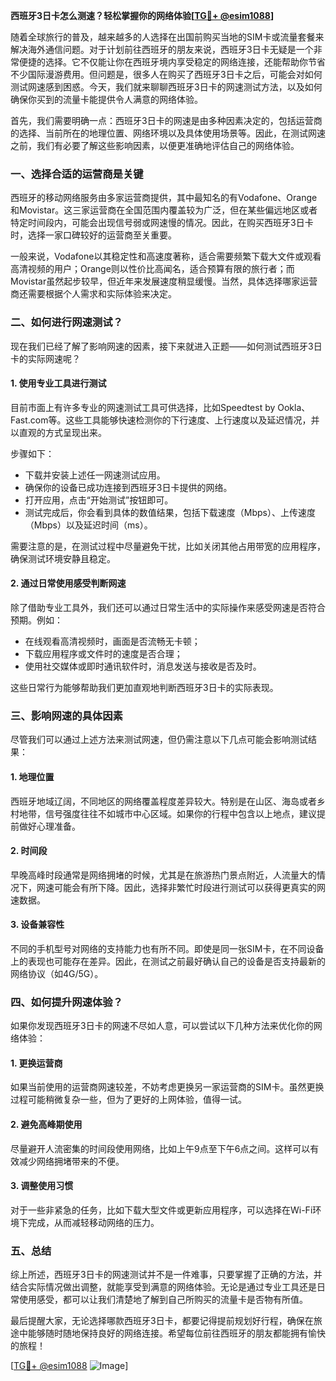 **西班牙3日卡怎么测速？轻松掌握你的网络体验[[TG💪+ @esim1088](https://t.me/s/esim1088)]**

随着全球旅行的普及，越来越多的人选择在出国前购买当地的SIM卡或流量套餐来解决海外通信问题。对于计划前往西班牙的朋友来说，西班牙3日卡无疑是一个非常便捷的选择。它不仅能让你在西班牙境内享受稳定的网络连接，还能帮助你节省不少国际漫游费用。但问题是，很多人在购买了西班牙3日卡之后，可能会对如何测试网速感到困惑。今天，我们就来聊聊西班牙3日卡的网速测试方法，以及如何确保你买到的流量卡能提供令人满意的网络体验。

首先，我们需要明确一点：西班牙3日卡的网速是由多种因素决定的，包括运营商的选择、当前所在的地理位置、网络环境以及具体使用场景等。因此，在测试网速之前，我们有必要了解这些影响因素，以便更准确地评估自己的网络体验。

### **一、选择合适的运营商是关键**

西班牙的移动网络服务由多家运营商提供，其中最知名的有Vodafone、Orange和Movistar。这三家运营商在全国范围内覆盖较为广泛，但在某些偏远地区或者特定时间段内，可能会出现信号弱或网速慢的情况。因此，在购买西班牙3日卡时，选择一家口碑较好的运营商至关重要。

一般来说，Vodafone以其稳定性和高速度著称，适合需要频繁下载大文件或观看高清视频的用户；Orange则以性价比高闻名，适合预算有限的旅行者；而Movistar虽然起步较早，但近年来发展速度稍显缓慢。当然，具体选择哪家运营商还需要根据个人需求和实际体验来决定。

### **二、如何进行网速测试？**

现在我们已经了解了影响网速的因素，接下来就进入正题——如何测试西班牙3日卡的实际网速呢？

#### **1. 使用专业工具进行测试**

目前市面上有许多专业的网速测试工具可供选择，比如Speedtest by Ookla、Fast.com等。这些工具能够快速检测你的下行速度、上行速度以及延迟情况，并以直观的方式呈现出来。

步骤如下：
- 下载并安装上述任一网速测试应用。
- 确保你的设备已成功连接到西班牙3日卡提供的网络。
- 打开应用，点击“开始测试”按钮即可。
- 测试完成后，你会看到具体的数值结果，包括下载速度（Mbps）、上传速度（Mbps）以及延迟时间（ms）。

需要注意的是，在测试过程中尽量避免干扰，比如关闭其他占用带宽的应用程序，确保测试环境安静且稳定。

#### **2. 通过日常使用感受判断网速**

除了借助专业工具外，我们还可以通过日常生活中的实际操作来感受网速是否符合预期。例如：
- 在线观看高清视频时，画面是否流畅无卡顿；
- 下载应用程序或文件时的速度是否合理；
- 使用社交媒体或即时通讯软件时，消息发送与接收是否及时。

这些日常行为能够帮助我们更加直观地判断西班牙3日卡的实际表现。

### **三、影响网速的具体因素**

尽管我们可以通过上述方法来测试网速，但仍需注意以下几点可能会影响测试结果：

#### **1. 地理位置**
西班牙地域辽阔，不同地区的网络覆盖程度差异较大。特别是在山区、海岛或者乡村地带，信号强度往往不如城市中心区域。如果你的行程中包含以上地点，建议提前做好心理准备。

#### **2. 时间段**
早晚高峰时段通常是网络拥堵的时候，尤其是在旅游热门景点附近，人流量大的情况下，网速可能会有所下降。因此，选择非繁忙时段进行测试可以获得更真实的网速数据。

#### **3. 设备兼容性**
不同的手机型号对网络的支持能力也有所不同。即使是同一张SIM卡，在不同设备上的表现也可能存在差异。因此，在测试之前最好确认自己的设备是否支持最新的网络协议（如4G/5G）。

### **四、如何提升网速体验？**

如果你发现西班牙3日卡的网速不尽如人意，可以尝试以下几种方法来优化你的网络体验：

#### **1. 更换运营商**
如果当前使用的运营商网速较差，不妨考虑更换另一家运营商的SIM卡。虽然更换过程可能稍微复杂一些，但为了更好的上网体验，值得一试。

#### **2. 避免高峰期使用**
尽量避开人流密集的时间段使用网络，比如上午9点至下午6点之间。这样可以有效减少网络拥堵带来的不便。

#### **3. 调整使用习惯**
对于一些非紧急的任务，比如下载大型文件或更新应用程序，可以选择在Wi-Fi环境下完成，从而减轻移动网络的压力。

### **五、总结**

综上所述，西班牙3日卡的网速测试并不是一件难事，只要掌握了正确的方法，并结合实际情况做出调整，就能享受到满意的网络体验。无论是通过专业工具还是日常使用感受，都可以让我们清楚地了解到自己所购买的流量卡是否物有所值。

最后提醒大家，无论选择哪款西班牙3日卡，都要记得提前规划好行程，确保在旅途中能够随时随地保持良好的网络连接。希望每位前往西班牙的朋友都能拥有愉快的旅程！

[[TG💪+ @esim1088](https://t.me/s/esim1088) ![Image](https://i.postimg.cc/4NQfJmqS/Snipaste-2025-05-13-00-14-12.png)]